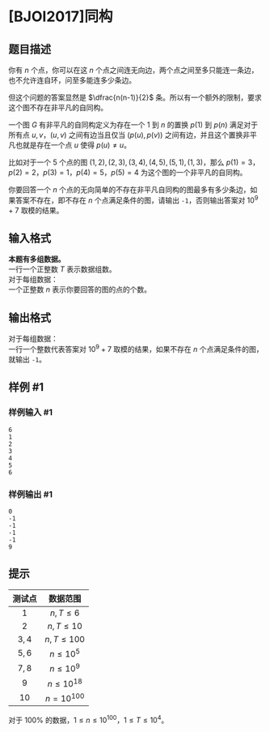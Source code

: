 # [BJOI2017]同构

## 题目描述

你有 $n$ 个点，你可以在这 $n$ 个点之间连无向边，两个点之间至多只能连一条边，也不允许连自环，问至多能连多少条边。

但这个问题的答案显然是 $\dfrac{n(n-1)}{2}$ 条。所以有一个额外的限制，要求这个图不存在非平凡的自同构。

一个图 $G$ 有非平凡的自同构定义为存在一个 $1$ 到 $n$ 的置换 $p(1)$ 到 $p(n)$ 满足对于所有点 $u,v$，$(u, v)$ 之间有边当且仅当 $(p(u), p(v))$ 之间有边，并且这个置换非平凡也就是存在一个点 $u$ 使得 $p(u) \ne u$。

比如对于一个 $5$ 个点的图 $(1,2),(2,3),(3,4),(4,5),(5,1),(1,3)$，那么 $p(1)=3$，$p(2)=2$，$p(3)=1$，$p(4)=5$，$p(5)=4$ 为这个图的一个非平凡的自同构。

你要回答一个 $n$ 个点的无向简单的不存在非平凡自同构的图最多有多少条边，如果答案不存在，即不存在 $n$ 个点满足条件的图，请输出 `-1`，否则输出答案对 $10^9+7$ 取模的结果。

## 输入格式

**本题有多组数据。**   
一行一个正整数 $T$ 表示数据组数。   
对于每组数据：   
一个正整数 $n$ 表示你要回答的图的点的个数。

## 输出格式

对于每组数据：   
一行一个整数代表答案对 $10^9+7$ 取模的结果，如果不存在 $n$ 个点满足条件的图，就输出 `-1`。

## 样例 #1

### 样例输入 #1
```
6
1
2
3
4
5
6
```

### 样例输出 #1

```
0
-1
-1
-1
-1
9
```

## 提示

|测试点|数据范围|
|:-:|:-:|
|$1$|$n ,T \le 6$|
|$2$|$n,T \le 10$|
|$3,4$|$n,T \le 100$|
|$5,6$|$n \le 10^5$|
|$7,8$|$n \le 10^9$|
|$9$|$n \le 10^{18}$|
|$10$|$n=10^{100}$|

对于 $100\%$ 的数据，$1 \le n \le 10^{100}$，$1 \le T \le 10^4$。
